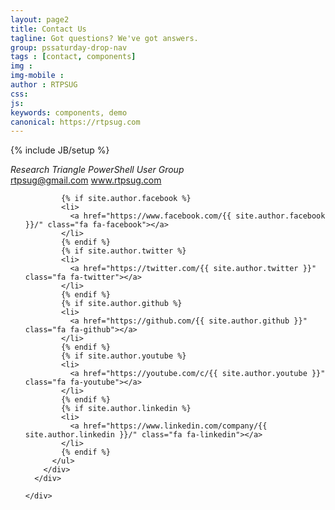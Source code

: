 ```yaml
---
layout: page2
title: Contact Us
tagline: Got questions? We've got answers.
group: pssaturday-drop-nav
tags : [contact, components]
img : 
img-mobile : 
author : RTPSUG
css: 
js:
keywords: components, demo
canonical: https://rtpsug.com
---
```

{% include JB/setup %}
<!-- Content Area Start -->
<div id="content">
  <div class="container">
    <div class="row">
      <div class="col-md-12">
        <div class="contact-info">
          <address>
            <i class="fa fa-map-marker icons cyan-color contact-info-icon"></i>
            Research Triangle PowerShell User Group
          </address>
          <a href="mailto:rtpsug@gmail.com"><i
              class="fa fa-envelope-o icons cyan-color contact-info-icon"></i>rtpsug@gmail.com</a>
          <a href="/"><i class="fa fa-tablet icons cyan-color contact-info-icon"></i>www.rtpsug.com</a>
          <ul class="social-links">

            {% if site.author.facebook %}
            <li>
              <a href="https://www.facebook.com/{{ site.author.facebook }}/" class="fa fa-facebook"></a>
            </li>
            {% endif %}
            {% if site.author.twitter %}
            <li>
              <a href="https://twitter.com/{{ site.author.twitter }}" class="fa fa-twitter"></a>
            </li>
            {% endif %}
            {% if site.author.github %}
            <li>
              <a href="https://github.com/{{ site.author.github }}" class="fa fa-github"></a>
            </li>
            {% endif %}
            {% if site.author.youtube %}
            <li>
              <a href="https://youtube.com/c/{{ site.author.youtube }}" class="fa fa-youtube"></a>
            </li>
            {% endif %}
            {% if site.author.linkedin %}
            <li>
              <a href="https://www.linkedin.com/company/{{ site.author.linkedin }}/" class="fa fa-linkedin"></a>
            </li>
            {% endif %}
          </ul>
        </div>
      </div>

    </div>

  </div>
</div>
<!-- Content Area End -->
